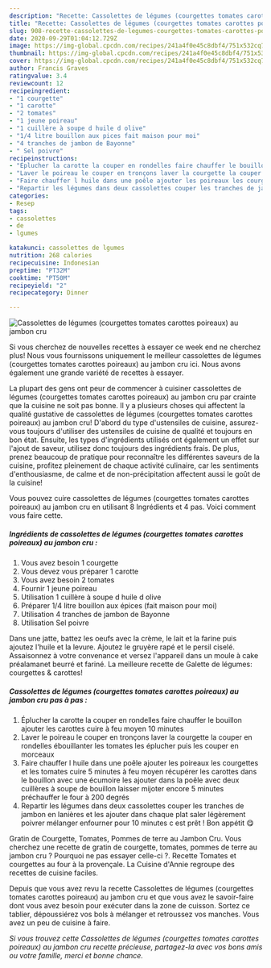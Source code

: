 ```yaml
---
description: "Recette: Cassolettes de légumes (courgettes tomates carottes poireaux) au jambon cru"
title: "Recette: Cassolettes de légumes (courgettes tomates carottes poireaux) au jambon cru"
slug: 908-recette-cassolettes-de-legumes-courgettes-tomates-carottes-poireaux-au-jambon-cru
date: 2020-09-29T01:04:12.729Z
image: https://img-global.cpcdn.com/recipes/241a4f0e45c8dbf4/751x532cq70/cassolettes-de-legumes-courgettes-tomates-carottes-poireaux-au-jambon-cru-photo-principale-de-la-recette.jpg
thumbnail: https://img-global.cpcdn.com/recipes/241a4f0e45c8dbf4/751x532cq70/cassolettes-de-legumes-courgettes-tomates-carottes-poireaux-au-jambon-cru-photo-principale-de-la-recette.jpg
cover: https://img-global.cpcdn.com/recipes/241a4f0e45c8dbf4/751x532cq70/cassolettes-de-legumes-courgettes-tomates-carottes-poireaux-au-jambon-cru-photo-principale-de-la-recette.jpg
author: Francis Graves
ratingvalue: 3.4
reviewcount: 12
recipeingredient:
- "1 courgette"
- "1 carotte"
- "2 tomates"
- "1 jeune poireau"
- "1 cuillère à soupe d huile d olive"
- "1/4 litre bouillon aux pices fait maison pour moi"
- "4 tranches de jambon de Bayonne"
- " Sel poivre"
recipeinstructions:
- "Éplucher la carotte la couper en rondelles faire chauffer le bouillon ajouter les carottes cuire à feu moyen 10 minutes"
- "Laver le poireau le couper en tronçons laver la courgette la couper en rondelles ébouillanter les tomates les éplucher puis les couper en morceaux"
- "Faire chauffer l huile dans une poêle ajouter les poireaux les courgettes et les tomates cuire 5 minutes à feu moyen récupérer les carottes dans le bouillon avec une écumoire les ajouter dans la poêle avec deux cuillères à soupe de bouillon laisser mijoter encore 5 minutes préchauffer le four à 200 degrés"
- "Repartir les légumes dans deux cassolettes couper les tranches de jambon en lanières et les ajouter dans chaque plat saler légèrement poivrer mélanger enfourner pour 10 minutes c est prêt ! Bon appétit 😋"
categories:
- Resep
tags:
- cassolettes
- de
- lgumes

katakunci: cassolettes de lgumes 
nutrition: 268 calories
recipecuisine: Indonesian
preptime: "PT32M"
cooktime: "PT50M"
recipeyield: "2"
recipecategory: Dinner

---
```



![Cassolettes de légumes (courgettes tomates carottes poireaux) au jambon cru](https://img-global.cpcdn.com/recipes/241a4f0e45c8dbf4/751x532cq70/cassolettes-de-legumes-courgettes-tomates-carottes-poireaux-au-jambon-cru-photo-principale-de-la-recette.jpg)

Si vous cherchez de nouvelles recettes à essayer ce week end ne cherchez plus! Nous vous fournissons uniquement le meilleur cassolettes de légumes (courgettes tomates carottes poireaux) au jambon cru ici. Nous avons également une grande variété de recettes à essayer.

La plupart des gens ont peur de commencer à cuisiner cassolettes de légumes (courgettes tomates carottes poireaux) au jambon cru par crainte que la cuisine ne soit pas bonne. Il y a plusieurs choses qui affectent la qualité gustative de cassolettes de légumes (courgettes tomates carottes poireaux) au jambon cru! D'abord du type d'ustensiles de cuisine, assurez-vous toujours d'utiliser des ustensiles de cuisine de qualité et toujours en bon état. Ensuite, les types d'ingrédients utilisés ont également un effet sur l'ajout de saveur, utilisez donc toujours des ingrédients frais. De plus, prenez beaucoup de pratique pour reconnaître les différentes saveurs de la cuisine, profitez pleinement de chaque activité culinaire, car les sentiments d'enthousiasme, de calme et de non-précipitation affectent aussi le goût de la cuisine!

<!--inarticleads1-->

Vous pouvez cuire cassolettes de légumes (courgettes tomates carottes poireaux) au jambon cru en utilisant 8 Ingrédients et 4 pas. Voici comment vous faire cette.

##### Ingrédients de cassolettes de légumes (courgettes tomates carottes poireaux) au jambon cru :

1. Vous avez besoin 1 courgette
1. Vous devez vous préparer 1 carotte
1. Vous avez besoin 2 tomates
1. Fournir 1 jeune poireau
1. Utilisation 1 cuillère à soupe d huile d olive
1. Préparer 1/4 litre bouillon aux épices (fait maison pour moi)
1. Utilisation 4 tranches de jambon de Bayonne
1. Utilisation  Sel poivre


Dans une jatte, battez les oeufs avec la crème, le lait et la farine puis ajoutez l&#39;huile et la levure. Ajoutez le gruyère rapé et le persil ciselé. Assaisonnez à votre convenance et versez l&#39;appareil dans un moule à cake préalamanet beurré et fariné. La meilleure recette de Galette de légumes: courgettes &amp; carottes! 

<!--inarticleads2-->

##### Cassolettes de légumes (courgettes tomates carottes poireaux) au jambon cru pas à pas :

1. Éplucher la carotte la couper en rondelles faire chauffer le bouillon ajouter les carottes cuire à feu moyen 10 minutes
1. Laver le poireau le couper en tronçons laver la courgette la couper en rondelles ébouillanter les tomates les éplucher puis les couper en morceaux
1. Faire chauffer l huile dans une poêle ajouter les poireaux les courgettes et les tomates cuire 5 minutes à feu moyen récupérer les carottes dans le bouillon avec une écumoire les ajouter dans la poêle avec deux cuillères à soupe de bouillon laisser mijoter encore 5 minutes préchauffer le four à 200 degrés
1. Repartir les légumes dans deux cassolettes couper les tranches de jambon en lanières et les ajouter dans chaque plat saler légèrement poivrer mélanger enfourner pour 10 minutes c est prêt ! Bon appétit 😋


Gratin de Courgette, Tomates, Pommes de terre au Jambon Cru. Vous cherchez une recette de gratin de courgette, tomates, pommes de terre au jambon cru ? Pourquoi ne pas essayer celle-ci ?. Recette Tomates et courgettes au four à la provençale. La Cuisine d&#39;Annie regroupe des recettes de cuisine faciles. 

<!--inarticleads1-->

<p>
Depuis que vous avez revu la recette Cassolettes de légumes (courgettes tomates carottes poireaux) au jambon cru et que vous avez le savoir-faire dont vous avez besoin pour exécuter dans la zone de cuisson. Sortez ce tablier, dépoussiérez vos bols à mélanger et retroussez vos manches. Vous avez un peu de cuisine à faire.
</p>

<p>
<i>Si vous trouvez cette Cassolettes de légumes (courgettes tomates carottes poireaux) au jambon cru recette précieuse, partagez-la avec vos bons amis ou votre famille, merci et bonne chance.</i>
</p>

